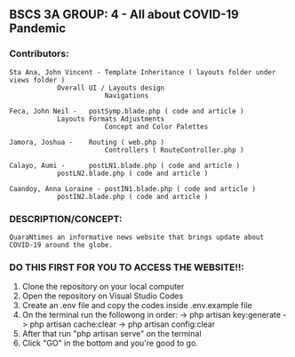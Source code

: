 ## BSCS 3A GROUP: 4 - All about COVID-19 Pandemic


### Contributors: 
	Sta Ana, John Vincent - Template Inheritance ( layouts folder under views folder )
				Overall UI / Layouts design
                            Navigations
                
	Feca, John Neil	-	postSymp.blade.php ( code and article )
				Layouts Formats Adjustments
                            Concept and Color Palettes
                
	Jamora, Joshua -	Routing ( web.php )
                            Controllers ( RouteController.php )
                
	Calayo, Aumi -		postLN1.blade.php ( code and article )
				postLN2.blade.php ( code and article )
                
	Caandoy, Anna Loraine -	postIN1.blade.php ( code and article )
				postIN2.blade.php ( code and article )
				
### DESCRIPTION/CONCEPT: 
	QuaraNtimes an informative news website that brings update about COVID-19 around the globe.
	

### DO THIS FIRST FOR YOU TO ACCESS THE WEBSITE!!:
1. Clone the repository on your local computer
2. Open the repository on Visual Studio Codes
3. Create an .env file and copy the codes inside .env.example file
4. On the terminal run the followong in order:
        -> php artisan key:generate
        -> php artisan cache:clear
        -> php artisan config:clear
6. After that run "php artisan serve" on the terminal
7. Click "GO" in the bottom and you're good to go.
